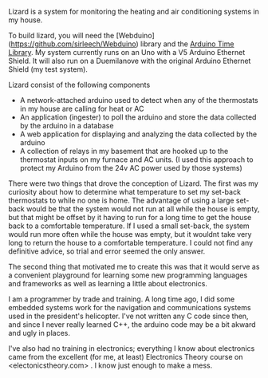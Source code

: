 Lizard is a system for monitoring the heating and air conditioning systems in my house.  

To build lizard, you will need the [Webduino] (https://github.com/sirleech/Webduino) library and the 
[Arduino Time Library](http://www.arduino.cc/playground/Code/Time).  My system currently runs on an Uno with 
a V5 Arduino Ethernet Shield.  It will also run on a Duemilanove with the original Arduino Ethernet Shield (my test system).

Lizard consist of the following components
- A network-attached arduino used to detect when any of the thermostats in my house are calling for heat or AC
- An application (ingester) to poll the arduino and store the data collected by the arduino in a database
- A web application for displaying and analyzing the data collected by the arduino
- A collection of relays in my basement that are hooked up to the thermostat inputs on my furnace and AC units.
  (I used this approach to protect my Arduino from the 24v AC power used by those systems)

There were two things that drove the conception of Lizard.  The first was my curiosity about how to determine 
what temperature to set my set-back thermostats to while no one is home.  The advantage of using a large set-back 
would be that the system would not run at all while the house is empty, but that might be offset by it having to 
run for a long time to get the house back to a comfortable temperature.  If I used a small set-back, the system 
would run more often while the house was empty, but it wouldnt take very long to return the house to a comfortable 
temperature.  I could not find any definitive advice, so trial and error seemed the only answer.

The second thing that motivated me to create this was that it would serve as a convenient playground for learning
some new programming languages and frameworks as well as learning a little about electronics.  

I am a programmer by trade and training.  A long time ago, I did some embedded systems work for the 
navigation and communications systems used in the president's helicopter.  I've not written any C code
since then, and since I never really learned C++, the arduino code may be a bit akward and ugly in places.

I've also had no training in electronics; everything I know about electronics came from the excellent (for me, at least)
Electronics Theory course on <electonicstheory.com> . I know just enough to make a mess.

